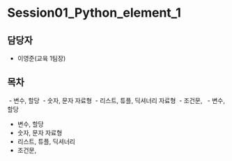Session01_Python_element_1
===


담당자
---
  - 이영준(교육 1팀장)

목차
---
  - 변수, 할당
  - 숫자, 문자 자료형
  - 리스트, 튜플, 딕셔너리 자료형
  - 조건문, 
   - 변수, 할당
   
 - 변수, 할당
 - 숫자, 문자 자료형
 - 리스트, 튜플, 딕셔너리 
 - 조건문, 

